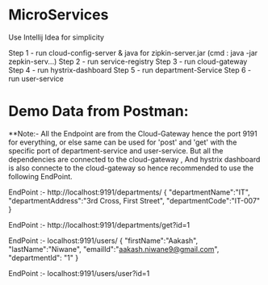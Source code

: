 # MicroServices

Use Intellij Idea for simplicity

Step 1 - run cloud-config-server & java for zipkin-server.jar (cmd : java -jar zepkin-serv...)
Step 2 - run service-registry
Step 3 - run cloud-gateway
Step 4 - run hystrix-dashboard
Step 5 - run department-Service
Step 6 - run user-service


# Demo Data from Postman: 
**Note:- All the Endpoint are from the Cloud-Gateway hence the port 9191 for everything, or else same can be used for 
'post' and 'get' with the specific port of department-service and user-service. But all the dependencies are connected
to the cloud-gateway , And hystrix dashboard is also connecte to the cloud-gateway so hence recommended to use the following EndPoint.


EndPoint :- http://localhost:9191/departments/
          {
            "departmentName":"IT",
            "departmentAddress":"3rd Cross, First Street",
            "departmentCode":"IT-007"
          }
          
EndPoint :- http://localhost:9191/departments/get?id=1

EndPoint :- localhost:9191/users/
            {
              "firstName":"Aakash",
              "lastName":"Niwane",
              "emailId":"aakash.niwane9@gmail.com",
              "departmentId": "1"
            }

EndPoint :- localhost:9191/users/user?id=1
